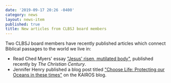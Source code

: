 ```yaml
---
date: '2019-09-17 20:26 -0400'
category: news
layout: news-item
published: true
title: New articles from CLBSJ board members
---
```

Two CLBSJ board members have recently published articles which connect Biblical passages to the world we live in:
- Read Ched Myers' essay ["Jesus' risen, mutilated body"](https://www.christiancentury.org/article/critical-essay/jesus-risen-mutilated-body), published recently by _The Christian Century_.
- Jennifer Henry published a blog post titled ["Choose Life: Protecting our Oceans in these times"](https://www.kairoscanada.org/choose-life-protecting-our-oceans-in-these-times) on the KAIROS blog.
